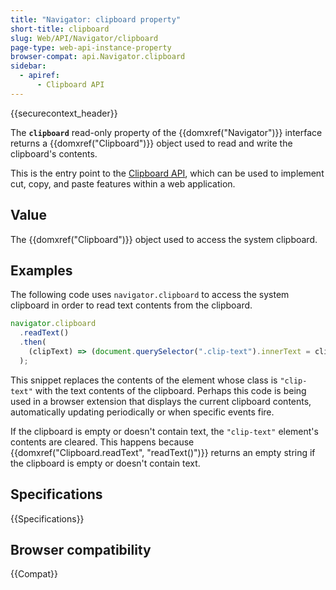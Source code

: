 ```yaml
---
title: "Navigator: clipboard property"
short-title: clipboard
slug: Web/API/Navigator/clipboard
page-type: web-api-instance-property
browser-compat: api.Navigator.clipboard
sidebar:
  - apiref:
      - Clipboard API
---
```


{{securecontext_header}}

The **`clipboard`** read-only property of the {{domxref("Navigator")}} interface returns a {{domxref("Clipboard")}} object used to read and write the clipboard's contents.

This is the entry point to the [Clipboard API](/en-US/docs/Web/API/Clipboard_API), which can be used to implement cut, copy, and paste features within a web application.

## Value

The {{domxref("Clipboard")}} object used to access the system clipboard.

## Examples

The following code uses `navigator.clipboard` to access the system clipboard in order to read text contents from the clipboard.

```js
navigator.clipboard
  .readText()
  .then(
    (clipText) => (document.querySelector(".clip-text").innerText = clipText),
  );
```

This snippet replaces the contents of the element whose class is `"clip-text"` with the text contents of the clipboard.
Perhaps this code is being used in a browser extension that displays the current clipboard contents, automatically updating periodically or when specific events fire.

If the clipboard is empty or doesn't contain text, the `"clip-text"` element's contents are cleared.
This happens because {{domxref("Clipboard.readText", "readText()")}} returns an empty string if the clipboard is empty or doesn't contain text.

## Specifications

{{Specifications}}

## Browser compatibility

{{Compat}}
